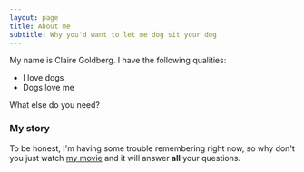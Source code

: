 ```yaml
---
layout: page
title: About me
subtitle: Why you'd want to let me dog sit your dog
---
```


My name is Claire Goldberg. I have the following qualities:

- I love dogs
- Dogs love me

What else do you need?

### My story

To be honest, I'm having some trouble remembering right now, so why don't you just watch [my movie](https://en.wikipedia.org/wiki/The_Princess_Bride_%28film%29) and it will answer **all** your questions.
